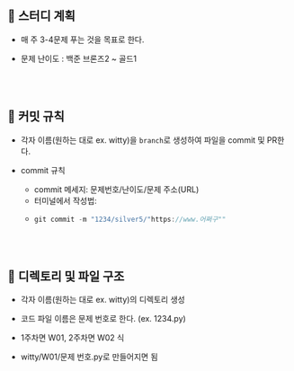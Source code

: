 ## 🍓 스터디 계획

- 매 주 3-4문제 푸는 것을 목표로 한다.

- 문제 난이도 : 백준 브론즈2 ~ 골드1

<br>

<br>

## 🍓 커밋 규칙

- 각자 이름(원하는 대로 ex. witty)을 `branch`로 생성하여 파일을 commit 및 PR한다.
  
- commit 규칙
    - commit 메세지: 문제번호/난이도/문제 주소(URL)
    - 터미널에서 작성법:
    - ```jsx
      git commit -m "1234/silver5/"https://www.어쩌구""
      ```
<br>

<br>

## 🍓 디렉토리 및 파일 구조

- 각자 이름(원하는 대로 ex. witty)의 디렉토리 생성

- 코드 파일 이름은 문제 번호로 한다. (ex. 1234.py)

- 1주차면 W01, 2주차면 W02 식

- witty/W01/문제 번호.py로 만들어지면 됨
